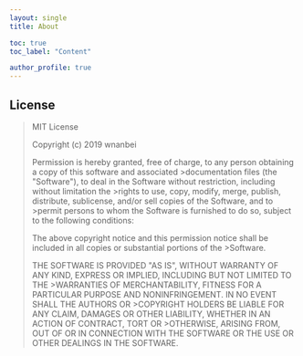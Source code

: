 ```yaml
---
layout: single
title: About

toc: true
toc_label: "Content"

author_profile: true
---
```


## License

>MIT License
>
>Copyright (c) 2019 wnanbei
>
>Permission is hereby granted, free of charge, to any person obtaining a copy of this software and associated >documentation files (the "Software"), to deal in the Software without restriction, including without limitation the >rights to use, copy, modify, merge, publish, distribute, sublicense, and/or sell copies of the Software, and to >permit persons to whom the Software is furnished to do so, subject to the following conditions:
>
>The above copyright notice and this permission notice shall be included in all copies or substantial portions of the >Software.
>
>THE SOFTWARE IS PROVIDED "AS IS", WITHOUT WARRANTY OF ANY KIND, EXPRESS OR IMPLIED, INCLUDING BUT NOT LIMITED TO THE >WARRANTIES OF MERCHANTABILITY, FITNESS FOR A PARTICULAR PURPOSE AND NONINFRINGEMENT. IN NO EVENT SHALL THE AUTHORS OR >COPYRIGHT HOLDERS BE LIABLE FOR ANY CLAIM, DAMAGES OR OTHER LIABILITY, WHETHER IN AN ACTION OF CONTRACT, TORT OR >OTHERWISE, ARISING FROM, OUT OF OR IN CONNECTION WITH THE SOFTWARE OR THE USE OR OTHER DEALINGS IN THE SOFTWARE.
